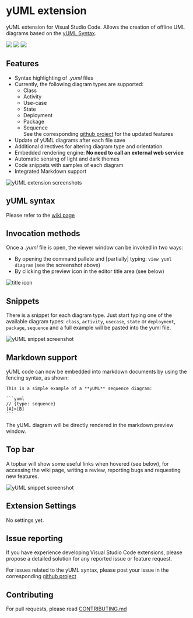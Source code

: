 # yUML extension
yUML extension for Visual Studio Code. Allows the creation of offline UML diagrams based on the [yUML Syntax](http://yuml.me/).

[![](https://vsmarketplacebadge.apphb.com/version/JaimeOlivares.yuml.svg)](https://marketplace.visualstudio.com/items?itemName=JaimeOlivares.yuml)
[![](https://vsmarketplacebadge.apphb.com/installs/JaimeOlivares.yuml.svg)](https://marketplace.visualstudio.com/items?itemName=JaimeOlivares.yuml)
[![](https://vsmarketplacebadge.apphb.com/rating/JaimeOlivares.yuml.svg)](https://marketplace.visualstudio.com/items?itemName=JaimeOlivares.yuml)

## Features
* Syntax highlighting of *.yuml* files
* Currently, the following diagram types are supported: 
  + Class
  + Activity 
  + Use-case
  + State
  + Deployment
  + Package
  + Sequence  
  See the corresponding [github project](https://github.com/jaime-olivares/yuml-diagram) for the updated features
* Update of yUML diagrams after each file save
* Additional directives for altering diagram type and orientation
* Embedded rendering engine: **No need to call an external web service**
* Automatic sensing of light and dark themes
* Code snippets with samples of each diagram
* Integrated Markdown support

![yUML extension screenshots](https://github.com/jaime-olivares/vscode-yuml/raw/master/images/vscode-yuml.gif)

## yUML syntax
Please refer to the [wiki page](https://github.com/jaime-olivares/yuml-diagram/wiki)

## Invocation methods
Once a *.yuml* file is open, the viewer window can be invoked in two ways:
* By opening the command pallete and [partially] typing: `view yuml diagram` (see the screenshot above)
* By clicking the preview icon in the editor title area (see below)

![title icon](https://github.com/jaime-olivares/vscode-yuml/raw/master/images/title_icon.png)

## Snippets
There is a snippet for each diagram type. Just start typing one of the available diagram types: 
`class`, `activity`, `usecase`, `state` or `deployment`, `package`, `sequence` 
and a full example will be pasted into the yuml file.

![yUML snippet screenshot](https://github.com/jaime-olivares/vscode-yuml/raw/master/images/snippet.png)

## Markdown support
yUML code can now be embedded into markdown documents by using the fencing syntax, as shown:

    This is a simple example of a **yUML** sequence diagram: 
    
    ```yuml
    // {type: sequence}
    [A]>[B]
    ```
The yUML diagram will be directly rendered in the markdown preview window.

## Top bar
A topbar will show some useful links when hovered (see below),
for accessing the wiki page, writing a review, reporting bugs and requesting new features.

![yUML snippet screenshot](https://github.com/jaime-olivares/vscode-yuml/raw/master/images/top_bar.png)

## Extension Settings
No settings yet.

## Issue reporting
If you have experience developing Visual Studio Code extensions, please propose a detailed solution for any reported issue or feature request.

For issues related to the yUML syntax, please post your issue in the corresponding [github project](https://github.com/jaime-olivares/yuml-diagram/issues)

## Contributing
For pull requests, please read [CONTRIBUTING.md](https://github.com/jaime-olivares/vscode-yuml/blob/master/CONTRIBUTING.md)
